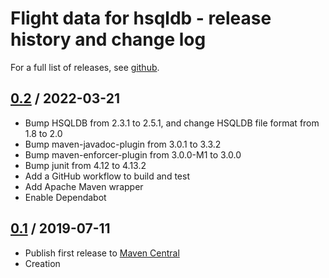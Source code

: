 # Flight data for hsqldb - release history and change log

For a full list of releases, see
<a href="https://github.com/julianhyde/flight-data-hsqldb/releases">github</a>.

## <a href="https://github.com/julianhyde/flight-data-hsqldb/releases/tag/flight-data-hsqldb-0.2">0.2</a> / 2022-03-21

* Bump HSQLDB from 2.3.1 to 2.5.1, and change HSQLDB file format from 1.8 to 2.0
* Bump maven-javadoc-plugin from 3.0.1 to 3.3.2
* Bump maven-enforcer-plugin from 3.0.0-M1 to 3.0.0
* Bump junit from 4.12 to 4.13.2
* Add a GitHub workflow to build and test
* Add Apache Maven wrapper
* Enable Dependabot

## <a href="https://github.com/julianhyde/flight-data-hsqldb/releases/tag/flight-data-hsqldb-0.1">0.1</a> / 2019-07-11

* Publish first release to <a href="http://search.maven.org/">Maven Central</a>
* Creation
